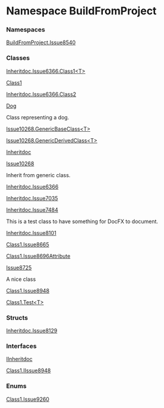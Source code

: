 ﻿# <a id="BuildFromProject"></a> Namespace BuildFromProject

### Namespaces

 [BuildFromProject.Issue8540](BuildFromProject.Issue8540.md)

### Classes

 [Inheritdoc.Issue6366.Class1<T\>](BuildFromProject.Inheritdoc.Issue6366.Class1\-1.md)

 [Class1](BuildFromProject.Class1.md)

 [Inheritdoc.Issue6366.Class2](BuildFromProject.Inheritdoc.Issue6366.Class2.md)

 [Dog](BuildFromProject.Dog.md)

Class representing a dog.

 [Issue10268.GenericBaseClass<T\>](BuildFromProject.Issue10268.GenericBaseClass\-1.md)

 [Issue10268.GenericDerivedClass<T\>](BuildFromProject.Issue10268.GenericDerivedClass\-1.md)

 [Inheritdoc](BuildFromProject.Inheritdoc.md)

 [Issue10268](BuildFromProject.Issue10268.md)

Inherit from generic class.

 [Inheritdoc.Issue6366](BuildFromProject.Inheritdoc.Issue6366.md)

 [Inheritdoc.Issue7035](BuildFromProject.Inheritdoc.Issue7035.md)

 [Inheritdoc.Issue7484](BuildFromProject.Inheritdoc.Issue7484.md)

This is a test class to have something for DocFX to document.

 [Inheritdoc.Issue8101](BuildFromProject.Inheritdoc.Issue8101.md)

 [Class1.Issue8665](BuildFromProject.Class1.Issue8665.md)

 [Class1.Issue8696Attribute](BuildFromProject.Class1.Issue8696Attribute.md)

 [Issue8725](BuildFromProject.Issue8725.md)

A nice class

 [Class1.Issue8948](BuildFromProject.Class1.Issue8948.md)

 [Class1.Test<T\>](BuildFromProject.Class1.Test\-1.md)

### Structs

 [Inheritdoc.Issue8129](BuildFromProject.Inheritdoc.Issue8129.md)

### Interfaces

 [IInheritdoc](BuildFromProject.IInheritdoc.md)

 [Class1.IIssue8948](BuildFromProject.Class1.IIssue8948.md)

### Enums

 [Class1.Issue9260](BuildFromProject.Class1.Issue9260.md)

